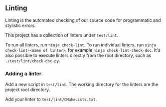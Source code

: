 ## Linting

Linting is the automated checking of our source code for programmatic and
stylistic errors.

This project has a collection of linters under `test/lint`.

To run all linters, run `ninja check-lint`. To run individual linters, run
`ninja check-lint-<name of linter>`, for example `ninja check-lint-check-doc`.
It's also possible to execute linters directly from the root directory, such as
`./test/lint/check-doc-py`.

### Adding a linter

Add a new script in `test/lint`. The working directory for the linters are the
project root directory.

Add your linter to `test/lint/CMakeLists.txt`.
